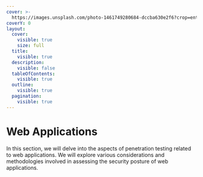 ```yaml
---
cover: >-
  https://images.unsplash.com/photo-1461749280684-dccba630e2f6?crop=entropy&cs=srgb&fm=jpg&ixid=M3wxOTcwMjR8MHwxfHNlYXJjaHw2fHx3ZWIlMjBoYWNraW5nfGVufDB8fHx8MTcwMzczOTk5Nnww&ixlib=rb-4.0.3&q=85
coverY: 0
layout:
  cover:
    visible: true
    size: full
  title:
    visible: true
  description:
    visible: false
  tableOfContents:
    visible: true
  outline:
    visible: true
  pagination:
    visible: true
---
```


# Web Applications

In this section, we will delve into the aspects of penetration testing related to web applications. We will explore various considerations and methodologies involved in assessing the security posture of web applications.
